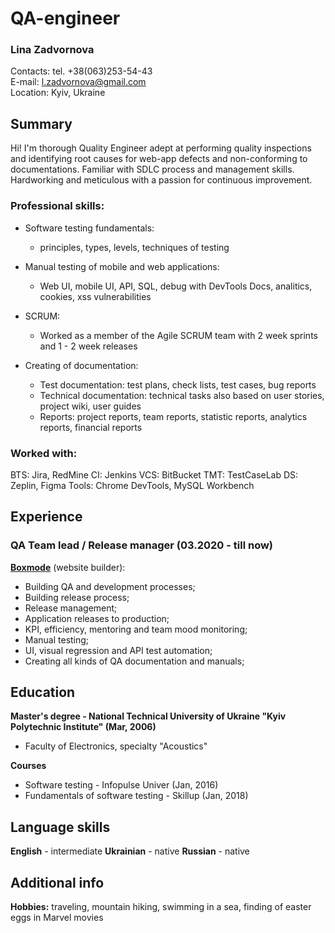 # QA-engineer
### Lina Zadvornova
Contacts: tel. +38(063)253-54-43  
E-mail: l.zadvornova@gmail.com  
Location: Kyiv, Ukraine  

## Summary
Hi! I'm thorough Quality Engineer adept at performing quality inspections and identifying root causes
for web-app defects and non-conforming to documentations. Familiar with SDLC process and management skills.
Hardworking and meticulous with a passion for continuous improvement.

### Professional skills: 
* Software testing fundamentals: 
  * principles, types, levels, techniques of testing
* Manual testing of mobile and web applications:
  * Web UI, mobile UI, API, SQL, debug with DevTools Docs, analitics, cookies, xss vulnerabilities
* SCRUM:
  * Worked as a member of the Agile SCRUM team with 2 week sprints and 1 - 2 week releases
  
* Creating of documentation:
  * Test documentation: test plans, check lists, test cases, bug reports
  * Technical documentation: technical tasks also based on user stories, project wiki, user guides
  * Reports: project reports, team reports, statistic reports, analytics reports, financial reports

### Worked with: 
BTS: Jira, RedMine
CI: Jenkins
VCS: BitBucket
TMT: TestCaseLab
DS: Zeplin, Figma
Tools: Chrome DevTools, MySQL Workbench

## Experience
### QA Team lead / Release manager (03.2020 - till now)  
[**Boxmode**](https://boxmode.com) (website builder):

  * Building QA and development processes;
  * Building release process;
  * Release management;
  * Application releases to production;
  * KPI, efficiency, mentoring and team mood monitoring;
  * Manual testing;
  * UI, visual regression and API test automation;
  * Creating all kinds of QA documentation and manuals;


## Education
**Master's degree - National Technical University of Ukraine "Kyiv Polytechnic Institute" (Mar, 2006)**
* Faculty of Electronics, specialty "Acoustics"

**Courses**
* Software testing - Infopulse Univer (Jan, 2016)
* Fundamentals of software testing - Skillup (Jan, 2018)

## Language skills
**English** - intermediate
**Ukrainian** - native
**Russian** - native

## Additional info
**Hobbies:** traveling, mountain hiking, swimming in a sea, finding of easter eggs in Marvel movies  
